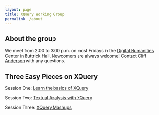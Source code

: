 ```yaml
---
layout: page
title: XQuery Working Group
permalink: /about
---
```


## About the group

We meet from 2:00 to 3:00 p.m. on most Fridays in the [Digital Humanities Center](https://www.vanderbilt.edu/digitalhumanities/) in [Buttrick Hall](https://wp0.vanderbilt.edu/map/?s=%22buttrick+hall%22). Newcomers are always welcome! Contact <a href="mailto:clifford.anderson@vanderbilt.edu">Cliff Anderson</a> with any questions.

## Three Easy Pieces on XQuery

Session One: [Learn the basics of XQuery](https://github.com/CliffordAnderson/XQuery4Humanists/blob/master/01-introduction.md)

Session Two: [Textual Analysis with XQuery](https://github.com/CliffordAnderson/XQuery4Humanists/blob/master/02-Exploring-TEI-with-XQuery.md)

Session Three: [XQuery Mashups](https://github.com/CliffordAnderson/XQuery4Humanists/blob/master/03-Accessing-JSON-with-XQuery.md)

